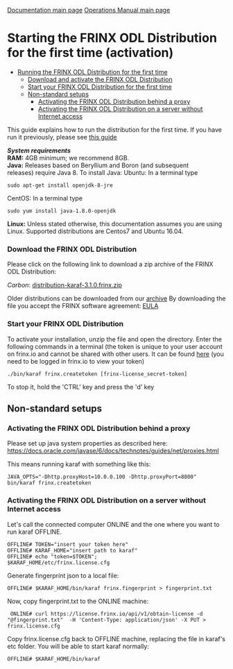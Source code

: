 [Documentation main page](https://frinxio.github.io/Frinx-docs/)
[Operations Manual main page](https://frinxio.github.io/Frinx-docs/FRINX_ODL_Distribution/Carbon/operations_manual.html)
# Starting the FRINX ODL Distribution for the first time (activation)

<!-- TOC START min:1 max:3 link:true update:true -->
- [Running the FRINX ODL Distribution for the first time](#running-the-frinx-odl-distribution-for-the-first-time)
    - [Download and activate the FRINX ODL Distribution](#download-and-activate-the-frinx-odl-distribution)
    - [Start your FRINX ODL Distribution for the first time](#start-your-frinx-odl-distribution-for-the-first-time)
  - [Non-standard setups](#non-standard-setups)
    - [Activating the FRINX ODL Distribution behind a proxy](#activating-the-frinx-odl-distribution-behind-a-proxy)
    - [Activating the FRINX ODL Distribution on a server without Internet access](#activating-the-frinx-odl-distribution-on-a-server-without-internet-access)

<!-- TOC END -->

This guide explains how to run the distribution for the first time. If you have run it previously, please see [this guide](running-frinx-odl-after-activation.md)

***System requirements***  
**RAM:** 4GB minimum; we recommend 8GB.  
**Java:** Releases based on Beryllium and Boron (and subsequent releases) require Java 8.
To install Java:
Ubuntu: In a terminal type

    sudo apt-get install openjdk-8-jre

CentOS: In a terminal type

    sudo yum install java-1.8.0-openjdk

**Linux:** Unless stated otherwise, this documentation assumes you are using Linux. Supported distributions are Centos7 and Ubuntu 16.04.  

### Download the FRINX ODL Distribution  

Please click on the following link to download a zip archive of the FRINX ODL Distribution:

*Carbon*: [distribution-karaf-3.1.0.frinx.zip](https://license.frinx.io/download/distribution-karaf-3.1.0.frinx.zip)   

Older distributions can be downloaded from our [archive](https://frinx.io/archive)
By downloading the file you accept the FRINX software agreement: [EULA](7793505-v7-Frinx-ODL-Distribution-Software-End-User-License-Agreement.pdf)

### Start your FRINX ODL Distribution  

To activate your installation, unzip the file and open the directory. Enter the following commands in a terminal (the token is unique to your user account on frinx.io and cannot be shared with other users. It can be found [here](https://frinx.io/my-licenses-information) (you need to be logged in frinx.io to view your token)

    ./bin/karaf frinx.createtoken [frinx-license_secret-token]

To stop it, hold the 'CTRL' key and press the 'd' key

## Non-standard setups

### Activating the FRINX ODL Distribution behind a proxy  
Please set up java system properties as described here: <https://docs.oracle.com/javase/6/docs/technotes/guides/net/proxies.html>

This means running karaf with something like this:

    JAVA_OPTS="-Dhttp.proxyHost=10.0.0.100 -Dhttp.proxyPort=8800" bin/karaf frinx.createtoken


### Activating the FRINX ODL Distribution on a server without Internet access  
Let's call the connected computer ONLINE and the one where you want to run karaf OFFLINE.

    OFFLINE# TOKEN="insert your token here"
    OFFLINE# KARAF_HOME="insert path to karaf"
    OFFLINE# echo "token=$TOKEN";
    $KARAF_HOME/etc/frinx.license.cfg


Generate fingerprint json to a local file:

    OFFLINE# $KARAF_HOME/bin/karaf frinx.fingerprint > fingerprint.txt


Now, copy fingerprint.txt to the ONLINE machine:

     ONLINE# curl https://license.frinx.io/api/v1/obtain-license -d "@fingerprint.txt"  -H 'Content-Type: application/json' -X PUT > frinx.license.cfg


Copy frinx.license.cfg back to OFFLINE machine, replacing the file in karaf's etc folder. You will be able to start karaf normally:

    OFFLINE# $KARAF_HOME/bin/karaf
